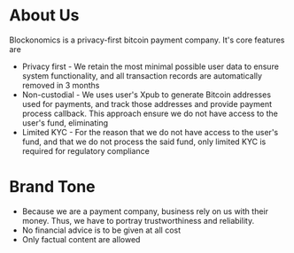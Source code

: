 # About Us
Blockonomics is a privacy-first bitcoin payment company. It's core features are
- Privacy first - We retain the most minimal possible user data to ensure system functionality, and all transaction
  records are automatically removed in 3 months
- Non-custodial - We uses user's Xpub to generate Bitcoin addresses used for payments, and track those addresses and
  provide payment process callback. This approach ensure we do not have access to the user's fund, eliminating
- Limited KYC - For the reason that we do not have access to the user's fund, and that we do not process the said fund,
  only limited KYC is required for regulatory compliance

# Brand Tone
- Because we are a payment company, business rely on us with their money. Thus, we have to portray trustworthiness and
  reliability.
- No financial advice is to be given at all cost
- Only factual content are allowed